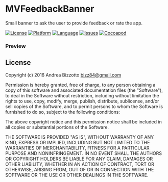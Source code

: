 # MVFeedbackBanner

Small banner to ask the user to provide feedback or rate the app.

[![License](https://img.shields.io/badge/license-MIT-blue.svg?style=flat
            )](http://mit-license.org)
[![Platform](http://img.shields.io/badge/platform-ios-lightgrey.svg?style=flat
             )](https://developer.apple.com/resources/)
[![Language](http://img.shields.io/badge/swift-3.0-orange.svg?style=flat
             )](https://developer.apple.com/swift)
[![Issues](https://img.shields.io/github/issues/bizz84/MVFeedbackBanner.svg?style=flat
           )](https://github.com/bizz84/MVFeedbackBanner/issues)
[![Cocoapod](http://img.shields.io/cocoapods/v/MVFeedbackBanner.svg?style=flat)](http://cocoadocs.org/docsets/MVFeedbackBanner/)

### Preview




## License

Copyright (c) 2016 Andrea Bizzotto bizz84@gmail.com

Permission is hereby granted, free of charge, to any person obtaining a copy of this software and associated documentation files (the "Software"), to deal in the Software without restriction, including without limitation the rights to use, copy, modify, merge, publish, distribute, sublicense, and/or sell copies of the Software, and to permit persons to whom the Software is furnished to do so, subject to the following conditions:

The above copyright notice and this permission notice shall be included in all copies or substantial portions of the Software.

THE SOFTWARE IS PROVIDED "AS IS", WITHOUT WARRANTY OF ANY KIND, EXPRESS OR IMPLIED, INCLUDING BUT NOT LIMITED TO THE WARRANTIES OF MERCHANTABILITY, FITNESS FOR A PARTICULAR PURPOSE AND NONINFRINGEMENT. IN NO EVENT SHALL THE AUTHORS OR COPYRIGHT HOLDERS BE LIABLE FOR ANY CLAIM, DAMAGES OR OTHER LIABILITY, WHETHER IN AN ACTION OF CONTRACT, TORT OR OTHERWISE, ARISING FROM, OUT OF OR IN CONNECTION WITH THE SOFTWARE OR THE USE OR OTHER DEALINGS IN THE SOFTWARE.

